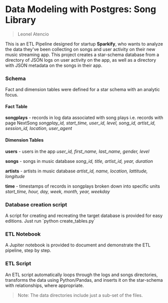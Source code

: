 # Data Modeling with Postgres: Song Library
> Leonel Atencio

This is an ETL Pipeline designed for startup **Sparkify**, who wants to analyze the data they've been collecting on songs and user activity on their new music streaming app. This project creates a star-schema database from a directory of JSON logs on user activity on the app, as well as a directory with JSON metadata on the songs in their app.


### Schema
Fact and dimension tables were defined for a star schema with an analytic focus.

#### Fact Table
**songplays** - records in log data associated with song plays i.e. records with page NextSong
*songplay_id, start_time, user_id, level, song_id, artist_id, session_id, location, user_agent*

#### Dimension Tables
**users** - users in the app
*user_id, first_name, last_name, gender, level*

**songs** - songs in music database
*song_id, title, artist_id, year, duration*

**artists** - artists in music database
*artist_id, name, location, lattitude, longitude*

**time** - timestamps of records in songplays broken down into specific units
*start_time, hour, day, week, month, year, weekday*

### Database creation script
A script for creating and recreating the target database is provided for easy editions. Just run ´python create_tables.py´

### ETL Notebook
A Jupiter notebook is provided to document and demonstrate the ETL pipeline, step by step.

### ETL Script
An ETL script automatically loops through the logs and songs directories, transforms the data using Python/Pandas, and inserts it on the star-schema with relationships, where appropriate.

> Note: The data directories include just a sub-set of the files.
